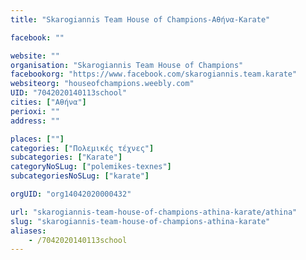 ```yaml
---
title: "Skarogiannis Team House of Champions-Αθήνα-Karate"

facebook: ""

website: ""
organisation: "Skarogiannis Team House of Champions"
facebookorg: "https://www.facebook.com/skarogiannis.team.karate"
websiteorg: "houseofchampions.weebly.com"
UID: "7042020140113school"
cities: ["Αθήνα"]
perioxi: ""
address: ""

places: [""]
categories: ["Πολεμικές τέχνες"]
subcategories: ["Karate"]
categoryNoSLug: ["polemikes-texnes"]
subcategoriesNoSLug: ["karate"]

orgUID: "org14042020000432"

url: "skarogiannis-team-house-of-champions-athina-karate/athina"
slug: "skarogiannis-team-house-of-champions-athina-karate"
aliases:
    - /7042020140113school
---
```





